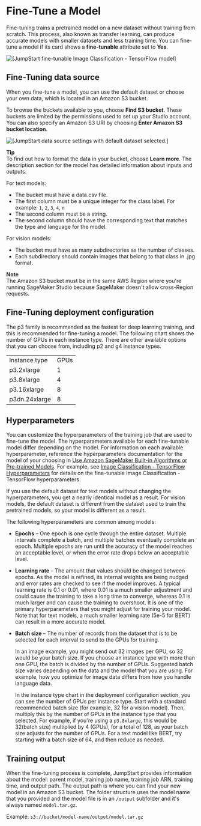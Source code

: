 # Fine\-Tune a Model<a name="jumpstart-fine-tune"></a>

Fine\-tuning trains a pretrained model on a new dataset without training from scratch\. This process, also known as transfer learning, can produce accurate models with smaller datasets and less training time\. You can fine\-tune a model if its card shows a **fine\-tunable** attribute set to **Yes**\. 

 ![\[JumpStart fine-tunable Image Classification - TensorFlow model\]](http://docs.aws.amazon.com/sagemaker/latest/dg/images/jumpstart/jumpstart-finetune-model.png) 

## Fine\-Tuning data source<a name="jumpstart-fine-tune-data"></a>

 When you fine\-tune a model, you can use the default dataset or choose your own data, which is located in an Amazon S3 bucket\. 

To browse the buckets available to you, choose **Find S3 bucket**\. These buckets are limited by the permissions used to set up your Studio account\. You can also specify an Amazon S3 URI by choosing **Enter Amazon S3 bucket location**\. 

 ![\[JumpStart data source settings with default dataset selected.\]](http://docs.aws.amazon.com/sagemaker/latest/dg/images/jumpstart/jumpstart-dataset.png) 

**Tip**  
 To find out how to format the data in your bucket, choose **Learn more**\. The description section for the model has detailed information about inputs and outputs\.  

 For text models: 
+  The bucket must have a data\.csv file\. 
+  The first column must be a unique integer for the class label\. For example: `1`, `2`, `3`, `4`, `n`
+  The second column must be a string\. 
+  The second column should have the corresponding text that matches the type and language for the model\.  

 For vision models: 
+  The bucket must have as many subdirectories as the number of classes\. 
+  Each subdirectory should contain images that belong to that class in \.jpg format\. 

**Note**  
 The Amazon S3 bucket must be in the same AWS Region where you're running SageMaker Studio because SageMaker doesn't allow cross\-Region requests\. 

## Fine\-Tuning deployment configuration<a name="jumpstart-fine-tune-deploy"></a>

The p3 family is recommended as the fastest for deep learning training, and this is recommended for fine\-tuning a model\. The following chart shows the number of GPUs in each instance type\. There are other available options that you can choose from, including p2 and g4 instance types\. 


|  |  | 
| --- |--- |
|  Instance type  |  GPUs  | 
|  p3\.2xlarge  |  1  | 
|  p3\.8xlarge  |  4  | 
|  p3\.16xlarge  |  8  | 
|  p3dn\.24xlarge  |  8  | 

## Hyperparameters<a name="jumpstart-hyperparameters"></a>

You can customize the hyperparameters of the training job that are used to fine\-tune the model\. The hyperparameters available for each fine\-tunable model differ depending on the model\. For information on each available hyperparameter, reference the hyperparameters documentation for the model of your choosing in [Use Amazon SageMaker Built\-in Algorithms or Pre\-trained Models](algos.md)\. For example, see [Image Classification \- TensorFlow Hyperparameters](IC-TF-Hyperparameter.md) for details on the fine\-tunable Image Classification \- TensorFlow hyperparameters\.

If you use the default dataset for text models without changing the hyperparameters, you get a nearly identical model as a result\. For vision models, the default dataset is different from the dataset used to train the pretrained models, so your model is different as a result\. 

The following hyperparameters are common among models: 
+ **Epochs** – One epoch is one cycle through the entire dataset\. Multiple intervals complete a batch, and multiple batches eventually complete an epoch\. Multiple epochs are run until the accuracy of the model reaches an acceptable level, or when the error rate drops below an acceptable level\. 
+ **Learning rate** – The amount that values should be changed between epochs\. As the model is refined, its internal weights are being nudged and error rates are checked to see if the model improves\. A typical learning rate is 0\.1 or 0\.01, where 0\.01 is a much smaller adjustment and could cause the training to take a long time to converge, whereas 0\.1 is much larger and can cause the training to overshoot\. It is one of the primary hyperparameters that you might adjust for training your model\. Note that for text models, a much smaller learning rate \(5e\-5 for BERT\) can result in a more accurate model\. 
+ **Batch size** – The number of records from the dataset that is to be selected for each interval to send to the GPUs for training\. 

  In an image example, you might send out 32 images per GPU, so 32 would be your batch size\. If you choose an instance type with more than one GPU, the batch is divided by the number of GPUs\. Suggested batch size varies depending on the data and the model that you are using\. For example, how you optimize for image data differs from how you handle language data\. 

  In the instance type chart in the deployment configuration section, you can see the number of GPUs per instance type\. Start with a standard recommended batch size \(for example, 32 for a vision model\)\. Then, multiply this by the number of GPUs in the instance type that you selected\. For example, if you're using a `p3.8xlarge`, this would be 32\(batch size\) multiplied by 4 \(GPUs\), for a total of 128, as your batch size adjusts for the number of GPUs\. For a text model like BERT, try starting with a batch size of 64, and then reduce as needed\. 

  

## Training output<a name="jumpstart-training"></a>

When the fine\-tuning process is complete, JumpStart provides information about the model: parent model, training job name, training job ARN, training time, and output path\. The output path is where you can find your new model in an Amazon S3 bucket\. The folder structure uses the model name that you provided and the model file is in an `/output` subfolder and it's always named `model.tar.gz`\.  

 Example: `s3://bucket/model-name/output/model.tar.gz` 